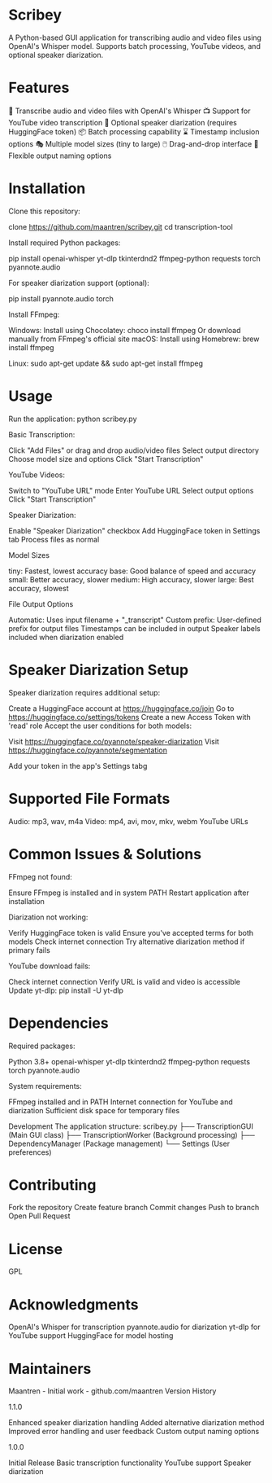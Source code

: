 # Scribey
A Python-based GUI application for transcribing audio and video files using OpenAI's Whisper model. Supports batch processing, YouTube videos, and optional speaker diarization.

# Features

🎯 Transcribe audio and video files with OpenAI's Whisper
📺 Support for YouTube video transcription
👥 Optional speaker diarization (requires HuggingFace token)
📦 Batch processing capability
⌛ Timestamp inclusion options
🎭 Multiple model sizes (tiny to large)
🖱️ Drag-and-drop interface
💾 Flexible output naming options

# Installation
Clone this repository:

clone https://github.com/maantren/scribey.git
cd transcription-tool

Install required Python packages:

pip install openai-whisper yt-dlp tkinterdnd2 ffmpeg-python requests torch pyannote.audio

For speaker diarization support (optional):

pip install pyannote.audio torch

Install FFmpeg:

Windows: Install using Chocolatey:
choco install ffmpeg
Or download manually from FFmpeg's official site
macOS: Install using Homebrew:
brew install ffmpeg

Linux:
sudo apt-get update && sudo apt-get install ffmpeg

# Usage

Run the application:
python scribey.py

Basic Transcription:

Click "Add Files" or drag and drop audio/video files
Select output directory
Choose model size and options
Click "Start Transcription"

YouTube Videos:

Switch to "YouTube URL" mode
Enter YouTube URL
Select output options
Click "Start Transcription"

Speaker Diarization:

Enable "Speaker Diarization" checkbox
Add HuggingFace token in Settings tab
Process files as normal

Model Sizes

tiny: Fastest, lowest accuracy
base: Good balance of speed and accuracy
small: Better accuracy, slower
medium: High accuracy, slower
large: Best accuracy, slowest

File Output Options

Automatic: Uses input filename + "_transcript"
Custom prefix: User-defined prefix for output files
Timestamps can be included in output
Speaker labels included when diarization enabled

# Speaker Diarization Setup

Speaker diarization requires additional setup:

Create a HuggingFace account at https://huggingface.co/join
Go to https://huggingface.co/settings/tokens
Create a new Access Token with 'read' role
Accept the user conditions for both models:

Visit https://huggingface.co/pyannote/speaker-diarization
Visit https://huggingface.co/pyannote/segmentation


Add your token in the app's Settings tabg

# Supported File Formats

Audio: mp3, wav, m4a
Video: mp4, avi, mov, mkv, webm
YouTube URLs

# Common Issues & Solutions

FFmpeg not found:

Ensure FFmpeg is installed and in system PATH
Restart application after installation

Diarization not working:

Verify HuggingFace token is valid
Ensure you've accepted terms for both models
Check internet connection
Try alternative diarization method if primary fails

YouTube download fails:

Check internet connection
Verify URL is valid and video is accessible
Update yt-dlp: pip install -U yt-dlp

# Dependencies

Required packages:

Python 3.8+
openai-whisper
yt-dlp
tkinterdnd2
ffmpeg-python
requests
torch
pyannote.audio

System requirements:

FFmpeg installed and in PATH
Internet connection for YouTube and diarization
Sufficient disk space for temporary files

Development
The application structure:
scribey.py
├── TranscriptionGUI (Main GUI class)
├── TranscriptionWorker (Background processing)
├── DependencyManager (Package management)
└── Settings (User preferences)

# Contributing

Fork the repository
Create feature branch
Commit changes
Push to branch
Open Pull Request

# License
GPL

# Acknowledgments

OpenAI's Whisper for transcription
pyannote.audio for diarization
yt-dlp for YouTube support
HuggingFace for model hosting

# Maintainers
Maantren - Initial work - github.com/maantren
Version History

1.1.0

Enhanced speaker diarization handling
Added alternative diarization method
Improved error handling and user feedback
Custom output naming options

1.0.0

Initial Release
Basic transcription functionality
YouTube support
Speaker diarization


